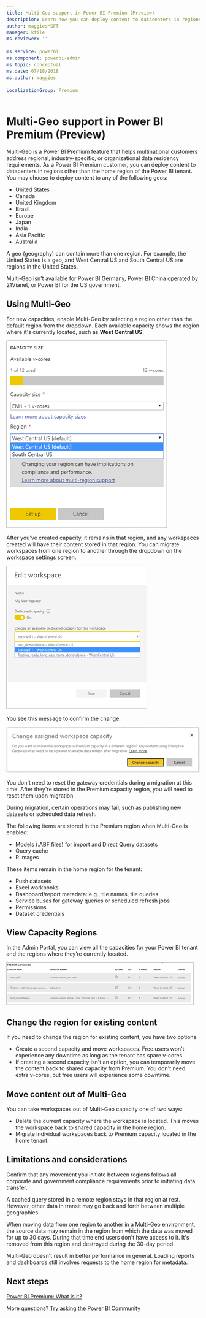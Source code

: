 ```yaml
---
title: Multi-Geo support in Power BI Premium (Preview)
description: Learn how you can deploy content to datacenters in regions other than the home region of the Power BI tenant.  
author: maggiesMSFT
manager: kfile
ms.reviewer: ''

ms.service: powerbi
ms.component: powerbi-admin
ms.topic: conceptual
ms.date: 07/18/2018
ms.author: maggies

LocalizationGroup: Premium
---
```

# Multi-Geo support in Power BI Premium (Preview)
Multi-Geo is a Power BI Premium feature that helps multinational customers address regional, industry-specific, or organizational data residency requirements. As a Power BI Premium customer, you can deploy content to datacenters in regions other than the home region of the Power BI tenant. You may choose to deploy content to any of the following geos:

- United States 
- Canada 
- United Kingdom 
- Brazil 
- Europe 
- Japan 
- India 
- Asia Pacific 
- Australia 

A geo (geography) can contain more than one region. For example, the United States is a geo, and West Central US and South Central US are regions in the United States. 

Multi-Geo isn't available for Power BI Germany, Power BI China operated by 21Vianet, or Power BI for the US government.

## Using Multi-Geo

For new capacities, enable Multi-Geo by selecting a region other than the default region from the dropdown.  Each available capacity shows the region where it's currently located, such as **West Central US**.

![Capacity size: select a region. Power BI Multi-Geo](media/service-admin-premium-multi-geo/power-bi-multi-geo-capacity-size.png)
  
After you've created capacity, it remains in that region, and any workspaces created will have their content stored in that region. You can migrate workspaces from one region to another through the dropdown on the workspace settings screen.

![Edit workspace: Choose an available capacity. Power BI Multi-Geo](media/service-admin-premium-multi-geo/power-bi-multi-geo-edit-workspace.png)

You see this message to confirm the change. 

![Change assigned workspace confirmation](media/service-admin-premium-multi-geo/power-bi-multi-geo-change-assigned-workspace-capacity.png)

You don't need to reset the gateway credentials during a migration at this time.  After they're stored in the Premium capacity region, you will need to reset them upon migration.
   
During migration, certain operations may fail, such as publishing new datasets or scheduled data refresh.  

The following items are stored in the Premium region when Multi-Geo is enabled:
 
- Models (.ABF files) for import and Direct Query datasets
- Query cache
- R images

These items remain in the home region for the tenant:

- Push datasets
- Excel workbooks
- Dashboard/report metadata: e.g., tile names, tile queries
- Service buses for gateway queries or scheduled refresh jobs
- Permissions
- Dataset credentials
 
## View Capacity Regions

In the Admin Portal, you can view all the capacities for your Power BI tenant and the regions where they’re currently located.

![View premium capacities](media/service-admin-premium-multi-geo/power-bi-multi-geo-premium-capacities.png) 

## Change the region for existing content

If you need to change the region for existing content, you have two options.

- Create a second capacity and move workspaces. Free users won't experience any downtime as long as the tenant has spare v-cores.
- If creating a second capacity isn't an option, you can temporarily move the content back to shared capacity from Premium. You don't need extra v-cores, but free users will experience some downtime.


## Move content out of Multi-Geo  

You can take workspaces out of Multi-Geo capacity one of two ways:

- Delete the current capacity where the workspace is located.  This moves the workspace back to shared capacity in the home region.
- Migrate individual workspaces back to Premium capacity located in the home tenant.

## Limitations and considerations

Confirm that any movement you initiate between regions follows all corporate and government compliance requirements prior to initiating data transfer.

A cached query stored in a remote region stays in that region at rest. However, other data in transit may go back and forth between multiple geographies. 

When moving data from one region to another in a Multi-Geo environment, the source data may remain in the region from which the data was moved for up to 30 days. During that time end users don't have access to it. It's removed from this region and destroyed during the 30-day period.

Multi-Geo doesn't result in better performance in general. Loading reports and dashboards still involves requests to the home region for metadata.

## Next steps

[Power BI Premium: What is it?](service-premium.md)

More questions? [Try asking the Power BI Community](http://community.powerbi.com/)
